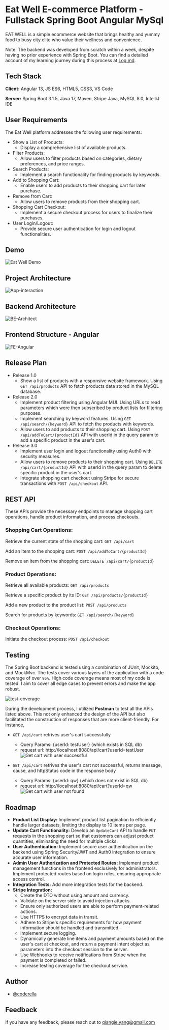 # Eat Well E-commerce Platform - Fullstack Spring Boot Angular MySql

EAT WELL is a simple ecommerce website that brings healthy and yummy food to busy city elite who value their wellness and convenience.

Note: The backend was developed from scratch within a week, despite having no prior experience with Spring Boot. You can find a detailed account of my learning journey during this process at [Log.md](coder3114/spring-boot-angular-ecommerce/Log.md).

## Tech Stack

**Client:** Angular 13, JS ES6, HTML5, CSS3, VS Code

**Server:** Spring Boot 3.1.5, Java 17, Maven, Stripe Java, MySQL 8.0, IntelliJ IDE


## User Requirements

The Eat Well platform addresses the following user requirements:

- Show a List of Products:
    - Display a comprehensive list of available products.
- Filter Products:
    - Allow users to filter products based on categories, dietary preferences, and price ranges.
- Search Products:
    - Implement a search functionality for finding products by keywords.
- Add to Shopping Cart:
    - Enable users to add products to their shopping cart for later purchase.
- Remove from Cart:
    - Allow users to remove products from their shopping cart.
- Shopping Cart Checkout:
    - Implement a secure checkout process for users to finalize their purchases.
- User Login/Logout:
    - Provide secure user authentication for login and logout functionalities.

## Demo

![Eat Well Demo](images/eatwell-demo.gif)

## Project Architecture
![App-interaction](images/app-interact.png)

## Backend Architecture

![BE-Architect](images/be-springboot.png)

## Frontend Structure - Angular
![FE-Angular](images/fe-angular.png)

## Release Plan

- Release 1.0
    - Show a list of products with a responsive website framework. Using `GET /api/products` API to fetch products data stored in the MySQL database.
- Release 2.0
    - Implement product filtering using Angular MUI. Using URLs to read parameters which were then subscribed by product lists for filtering purposes.
    - Implement searching by keyword features. Using  `GET /api/search/{keyword}` API to fetch the products with keywords.
    - Allow users to add products to their shopping cart. Using `POST /api/addToCart/{productId}` API with userId in the query param to add a specific product in the user's cart.
- Release 3.0
    - Implement user login and logout functionality using Auth0 with security measures.
    - Allow users to remove products to their shopping cart. Using `DELETE /api/cart/{productId}` API with userId in the query param to delete specific product in the user's cart.
    - Integrate shopping cart checkout using Stripe for secure transactions with `POST /api/checkout` API.


## REST API

These APIs provide the necessary endpoints to manage shopping cart operations, handle product information, and process checkouts.

### Shopping Cart Operations:

Retrieve the current state of the shopping cart: `GET /api/cart`

Add an item to the shopping cart: `POST /api/addToCart/{productId}`

Remove an item from the shopping cart: `DELETE /api/cart/{productId}`


### Product Operations:

Retrieve all available products: `GET /api/products`

Retrieve a specific product by its ID: `GET /api/products/{productId}`

Add a new product to the product list: `POST /api/products`

Search for products by keywords: `GET /api/search/{keyword}`


### Checkout Operations:

Initiate the checkout process: `POST /api/checkout`


## Testing

The Spring Boot backend is tested using a combination of JUnit, Mockito, and MockMvc. The tests cover various layers of the application with a code coverage of over `95%`. High code coverage means most of my code is tested. I aim to cover all edge cases to prevent errors and make the app robust.

![test-coverage](images/test-coverage.png)

During the development process, I utilized **Postman** to test all the APIs listed above. This not only enhanced the design of the API but also facilitated the construction of responses that are more client-friendly. For instance,

- `GET /api/cart` retrives user's cart successfully 
    - Query Params: {userId: testUser} (which exists in SQL db)
    - request url: http://localhost:8080/api/cart?userId=testUser
 ![Get cart with user successful](images/get-cart-200.png)


- `GET /api/cart` retrives the user's cart not successful, returns message, cause, and httpStatus code in the response body
    - Query Params: {userId: qw} (which does not exist in SQL db)
    - request url: http://localhost:8080/api/cart?userId=qw 
![Get cart with user not found](images/get-cart-404.png)



## Roadmap

- **Product List Display:** Implement product list pagination to efficiently handle larger datasets, limiting the display to 10 items per page.
- **Update Cart Functionality:** Develop an `UpdateCart` API to handle `PUT` requests in the shopping cart so that customers can adjust product quantities, eliminating the need for multiple clicks.
- **User Authentication:** Implement secure user authentication on the backend using Spring Security/JWT and Auth0 integration to ensure accurate user information.
- **Admin User Authorization and Protected Routes:** Implement product management functions in the frontend exclusively for administrators. Implement protected routes based on login roles, ensuring appropriate access control.
- **Integration Tests:** Add more integration tests for the backend.
- **Stripe Integration:**
    - Create the DTO without using amount and currency.
    - Validate on the server side to avoid injection attacks.
    - Ensure only authorized users are able to perform payment-related actions.
    - Use HTTPS to encrypt data in transit.
    - Adhere to Stripe's specific requirements for how payment information should be handled and transmitted.
    - Implement secure logging.
    - Dynamically generate line items and payment amounts based on the user's cart at checkout, and return a payment intent object as parameters into the checkout session to the server.
    - Use Webhooks to receive notifications from Stripe when the payment is completed or failed.
    - Increase testing coverage for the checkout service.


## Author

- [@coderella](https://github.com/coder3114)

## Feedback

If you have any feedback, please reach out to [qiangie.yang@gmail.com](mailto:qiangie.yang@gmail.com)